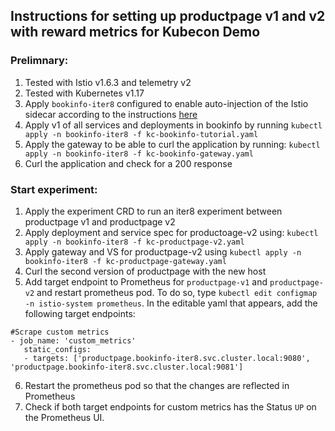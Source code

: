 ## Instructions for setting up productpage v1 and v2 with reward metrics for Kubecon Demo

### Prelimnary:
1. Tested with Istio v1.6.3 and telemetry v2
2. Tested with Kubernetes v1.17
3. Apply `bookinfo-iter8` configured to enable auto-injection of the Istio sidecar according to the instructions [here](https://github.com/iter8-tools/docs/blob/v0.2.1/doc_files/iter8_bookinfo_istio.md#1-deploy-the-bookinfo-application)
4. Apply v1 of all services and deployments in bookinfo by running `kubectl apply -n bookinfo-iter8 -f kc-bookinfo-tutorial.yaml`
4. Apply the gateway to be able to curl the application by running: `kubectl apply -n bookinfo-iter8 -f kc-bookinfo-gateway.yaml`
4. Curl the application and check for a 200 response

### Start experiment:
1. Apply the experiment CRD to run an iter8 experiment between productpage v1 and productpage v2
2. Apply deployment and service spec for productoage-v2 using: `kubectl apply -n bookinfo-iter8 -f kc-productpage-v2.yaml`
3. Apply gateway and VS for productpage-v2 using `kubectl apply -n bookinfo-iter8 -f kc-productpage-gateway.yaml`
4. Curl the second version of productpage with the new host
5. Add target endpoint to Prometheus for `productpage-v1` and `productpage-v2` and restart prometheus pod. To do so, type `kubectl edit configmap -n istio-system prometheus`. In the editable yaml that appears, add the following target endpoints:

```
#Scrape custom metrics
- job_name: 'custom_metrics'
   static_configs:
   - targets: ['productpage.bookinfo-iter8.svc.cluster.local:9080', 'productpage.bookinfo-iter8.svc.cluster.local:9081']
```

6. Restart the prometheus pod so that the changes are reflected in Prometheus
6. Check if both target endpoints for custom metrics has the Status `UP` on the Prometheus UI.
